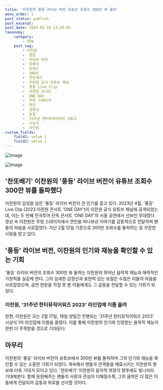 ```yaml
---
title: '이찬원의 풍등 라이브 버전 유튜브 조회수 300만 뷰 돌파'
menu_order: 1
post_status: publish
post_excerpt: 
post_date: 2024-02-19 14:29:03
taxonomy:
    category:
        - 연예
    post_tag:
        - 이찬원
        -  풍등
        -  라이브 버전
        -  유튜브
        -  조회수
        -  300만
        -  찬또배기
        -  이찬원 공식 유튜브 채널
        -  풍등 Live Clip
        -  이찬원 콘서트
        -  ONE DAY
        -  무빙 스테이지
        -  연인
        -  감정선
        -  보컬
        -  31주년 한터뮤직어워즈 2023
        -  시상식
        -  라인업
custom_fields:
    field1: value 1
    field2: value 2
---
```


![Image](https://mimgnews.pstatic.net/image/311/2024/02/14/0001691269_001_20240214070101325.jpg?type=w540)

![Image](https://ssl.pstatic.net/mimgnews/image/311/2024/02/14/0001691269_002_20240214070101379.jpg?type=w540)

## '찬또배기' 이찬원의 '풍등' 라이브 버전이 유튜브 조회수 300만 뷰를 돌파했다
이찬원의 감성을 담은 '풍등' 라이브 버전이 큰 인기를 끌고 있다. 2023년 4월, '풍등' Live Clip (2023 이찬원 콘서트 'ONE DAY')이 이찬원 공식 유튜브 채널에 공개되었는데, 이는 두 번째 전국투어 단독 콘서트 'ONE DAY'의 서울 공연에서 선보인 무대였다. 영상 속 이찬원은 무빙 스테이지에서 연인을 떠나보낸 이야기를 감동적으로 전달하며 팬들의 마음을 사로잡았다. 지난 2월 12일 기준으로 300만 조회수를 돌파하는 등 꾸준한 사랑을 받고 있다.
## '풍등' 라이브 버전, 이찬원의 인기와 재능을 확인할 수 있는 기회
'풍등' 라이브 버전의 조회수 300만 뷰 돌파는 이찬원의 뛰어난 음악적 재능과 매력적인 가창력을 실감케 한다. 그의 섬세한 감정선과 표현력 있는 보컬은 수많은 이들의 마음을 사로잡았으며, 공연 현장을 직접 못 뵌 이들에게도 그 감동을 전달할 수 있는 기회가 되었다.
### 이찬원, '31주년 한터뮤직어워즈 2023' 라인업에 이름 올려
한편, 이찬원은 오는 2월 17일, 18일 양일간 진행되는 '31주년 한터뮤직어워즈 2023' 시상식 1차 라인업에 이름을 올렸다. 이를 통해 이찬원의 인기와 인정받는 음악적 재능이 한번 더 주목받을 것으로 기대된다.
## 마무리
이찬원의 '풍등' 라이브 버전이 유튜브에서 300만 뷰를 돌파하며 그의 인기와 재능을 확인할 수 있는 소중한 기회가 되었다. 계속해서 팬들과 관객들을 매료시키는 이찬원의 행보에 더욱 기대가 모이고 있다. '찬또배기' 이찬원의 음악적 여정이 향후에도 빛나리라 기대해본다. 함께 응원해주는 팬들의 사랑과 관심이 더해질수록, 그의 음악은 더 많은 이들에게 전달되어 감동과 위로를 선사할 것이다.
